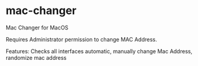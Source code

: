 # mac-changer
Mac Changer for MacOS

Requires Administrator permission to change MAC Address.

Features: Checks all interfaces automatic, manually change Mac Address, randomize mac address
